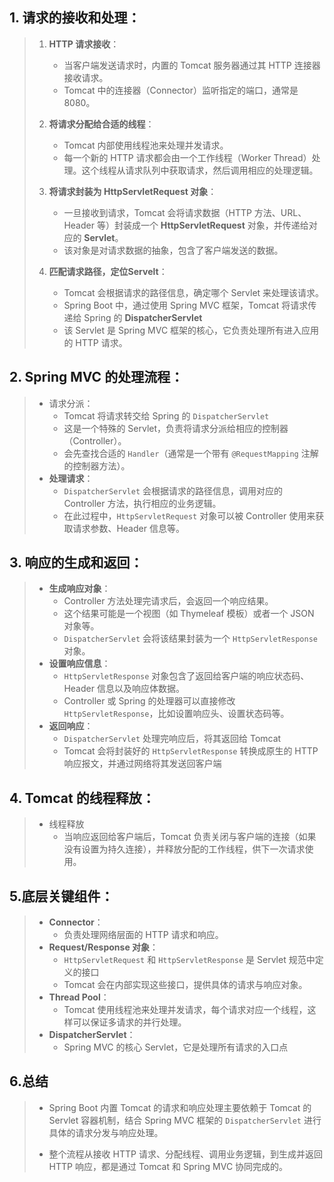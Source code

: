## 1. **请求的接收和处理**：

> 1. **HTTP 请求接收**：
>    - 当客户端发送请求时，内置的 Tomcat 服务器通过其 HTTP 连接器接收请求。
>    - Tomcat 中的连接器（Connector）监听指定的端口，通常是 8080。
>
> 2. **将请求分配给合适的线程**：
>    - Tomcat 内部使用线程池来处理并发请求。
>    - 每一个新的 HTTP 请求都会由一个工作线程（Worker Thread）处理。这个线程从请求队列中获取请求，然后调用相应的处理逻辑。
>
> 3. **将请求封装为 HttpServletRequest 对象**：
>    - 一旦接收到请求，Tomcat 会将请求数据（HTTP 方法、URL、Header 等）封装成一个   **HttpServletRequest**   对象，并传递给对应的   **Servlet**。
>    - 该对象是对请求数据的抽象，包含了客户端发送的数据。
>
> 4. **匹配请求路径，定位Servelt**：
>    - Tomcat 会根据请求的路径信息，确定哪个 Servlet 来处理该请求。
>    - Spring Boot 中，通过使用 Spring MVC 框架，Tomcat 将请求传递给 Spring 的   **DispatcherServlet** 
>    - 该 Servlet 是 Spring MVC 框架的核心，它负责处理所有进入应用的 HTTP 请求。

## 2. **Spring MVC 的处理流程**：

> - 请求分派：
>   - Tomcat 将请求转交给 Spring 的 `DispatcherServlet`
>   - 这是一个特殊的 Servlet，负责将请求分派给相应的控制器（Controller）。
>   - 会先查找合适的 `Handler`（通常是一个带有 `@RequestMapping` 注解的控制器方法）。
> - **处理请求**：
>   - `DispatcherServlet` 会根据请求的路径信息，调用对应的 Controller 方法，执行相应的业务逻辑。
>   - 在此过程中，`HttpServletRequest` 对象可以被 Controller 使用来获取请求参数、Header 信息等。

## 3. **响应的生成和返回**：

> - **生成响应对象**：
>   - Controller 方法处理完请求后，会返回一个响应结果。
>   - 这个结果可能是一个视图（如 Thymeleaf 模板）或者一个 JSON 对象等。
>   - `DispatcherServlet` 会将该结果封装为一个 `HttpServletResponse` 对象。
> - **设置响应信息**：
>   - `HttpServletResponse` 对象包含了返回给客户端的响应状态码、Header 信息以及响应体数据。
>   - Controller 或 Spring 的处理器可以直接修改 `HttpServletResponse`，比如设置响应头、设置状态码等。
> - **返回响应**：
>   - `DispatcherServlet` 处理完响应后，将其返回给 Tomcat
>   - Tomcat 会将封装好的 `HttpServletResponse` 转换成原生的 HTTP 响应报文，并通过网络将其发送回客户端

## 4. **Tomcat 的线程释放**：

> - 线程释放
>   - 当响应返回给客户端后，Tomcat 负责关闭与客户端的连接（如果没有设置为持久连接），并释放分配的工作线程，供下一次请求使用。

## 5.底层关键组件：

> - **Connector**：
>   - 负责处理网络层面的 HTTP 请求和响应。
> - **Request/Response 对象**：
>   - `HttpServletRequest` 和 `HttpServletResponse` 是 Servlet 规范中定义的接口
>   - Tomcat 会在内部实现这些接口，提供具体的请求与响应对象。
> - **Thread Pool**：
>   - Tomcat 使用线程池来处理并发请求，每个请求对应一个线程，这样可以保证多请求的并行处理。
> - **DispatcherServlet**：
>   - Spring MVC 的核心 Servlet，它是处理所有请求的入口点

## 6.总结

> - Spring Boot 内置 Tomcat 的请求和响应处理主要依赖于 Tomcat 的 Servlet 容器机制，结合 Spring MVC 框架的 `DispatcherServlet` 进行具体的请求分发与响应处理。
>
> - 整个流程从接收 HTTP 请求、分配线程、调用业务逻辑，到生成并返回 HTTP 响应，都是通过 Tomcat 和 Spring MVC 协同完成的。